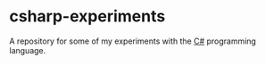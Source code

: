 # csharp-experiments
A repository for some of my experiments with the [C#](https://en.wikipedia.org/wiki/C_Sharp_(programming_language)) programming language.
